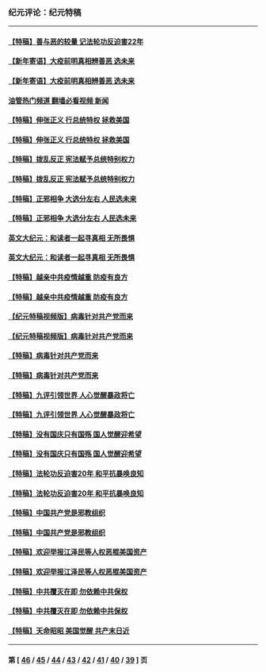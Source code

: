 ### 纪元评论：纪元特稿
---
#### [【特稿】善与恶的较量 记法轮功反迫害22年](../../pages/nsc424/n13086597.md?08110330) 
#### [【新年寄语】大疫前明真相辨善恶 选未来](../../pages/nsc424/n12660855.md?08110330) 
#### [【新年寄语】大疫前明真相辨善恶 选未来](../../pages/nsc424/n12660855.md?08110330) 
#### [油管热门频道 翻墙必看视频 新闻](ok?08110330)
#### [【特稿】伸张正义 行总统特权 拯救美国](../../pages/nsc424/n12616806.md?08110330) 
#### [【特稿】伸张正义 行总统特权 拯救美国](../../pages/nsc424/n12616806.md?08110330) 
#### [【特稿】拨乱反正 宪法赋予总统特别权力](../../pages/nsc424/n12598306.md?08110330) 
#### [【特稿】拨乱反正 宪法赋予总统特别权力](../../pages/nsc424/n12598306.md?08110330) 
#### [【特稿】正邪相争 大选分左右 人民选未来](../../pages/nsc424/n12545208.md?08110330) 
#### [【特稿】正邪相争 大选分左右 人民选未来](../../pages/nsc424/n12545208.md?08110330) 
#### [英文大纪元：和读者一起寻真相 无所畏惧](../../pages/nsc424/n12542027.md?08110330) 
#### [英文大纪元：和读者一起寻真相 无所畏惧](../../pages/nsc424/n12542027.md?08110330) 
#### [【特稿】越亲中共疫情越重 防疫有良方](../../pages/nsc424/n12042989.md?08110330) 
#### [【特稿】越亲中共疫情越重 防疫有良方](../../pages/nsc424/n12042989.md?08110330) 
#### [【纪元特稿视频版】病毒针对共产党而来](../../pages/nsc424/n11977328.md?08110330) 
#### [【纪元特稿视频版】病毒针对共产党而来](../../pages/nsc424/n11977328.md?08110330) 
#### [【特稿】病毒针对共产党而来](../../pages/nsc424/n11928818.md?08110330) 
#### [【特稿】病毒针对共产党而来](../../pages/nsc424/n11928818.md?08110330) 
#### [【特稿】九评引领世界 人心觉醒暴政将亡](../../pages/nsc424/n11660496.md?08110330) 
#### [【特稿】九评引领世界 人心觉醒暴政将亡](../../pages/nsc424/n11660496.md?08110330) 
#### [【特稿】没有国庆只有国殇 国人觉醒迎希望](../../pages/nsc424/n11549354.md?08110330) 
#### [【特稿】没有国庆只有国殇 国人觉醒迎希望](../../pages/nsc424/n11549354.md?08110330) 
#### [【特稿】法轮功反迫害20年 和平抗暴唤良知](../../pages/nsc424/n11389135.md?08110330) 
#### [【特稿】法轮功反迫害20年 和平抗暴唤良知](../../pages/nsc424/n11389135.md?08110330) 
#### [【特稿】中国共产党是邪教组织](../../pages/nsc424/n11355551.md?08110330) 
#### [【特稿】中国共产党是邪教组织](../../pages/nsc424/n11355551.md?08110330) 
#### [【特稿】欢迎举报江泽民等人权恶棍美国资产](../../pages/nsc424/n11303040.md?08110330) 
#### [【特稿】欢迎举报江泽民等人权恶棍美国资产](../../pages/nsc424/n11303040.md?08110330) 
#### [【特稿】中共覆灭在即 勿依赖中共保权](../../pages/nsc424/n11278510.md?08110330) 
#### [【特稿】中共覆灭在即 勿依赖中共保权](../../pages/nsc424/n11278510.md?08110330) 
#### [【特稿】天命昭昭 美国觉醒 共产末日近](../../pages/nsc424/n11150259.md?08110330) 

---
#### 第 [ [46](./46.md?08110330) / [45](./45.md?08110330) / [44](./44.md?08110330) / [43](./43.md?08110330) / [42](./42.md?08110330) / [41](./41.md?08110330) / [40](./40.md?08110330) / [39](./39.md?08110330) ] 页
